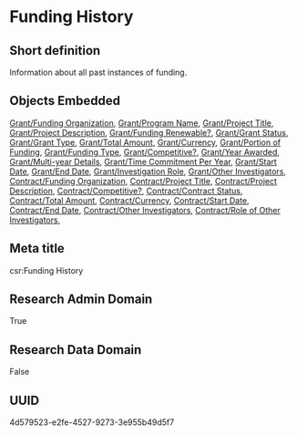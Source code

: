 # Funding History
## Short definition
Information about all past instances of funding.
## Objects Embedded
[Grant/Funding Organization](https://github.com/EuroCRIS/CASRAI-Dictionairies/blob/main/Object-Fields/Grant/Funding%20Organization.md), [Grant/Program Name](https://github.com/EuroCRIS/CASRAI-Dictionairies/blob/main/Object-Fields/Grant/Program%20Name.md), [Grant/Project Title](https://github.com/EuroCRIS/CASRAI-Dictionairies/blob/main/Object-Fields/Grant/Project%20Title.md), [Grant/Project Description](https://github.com/EuroCRIS/CASRAI-Dictionairies/blob/main/Object-Fields/Grant/Project%20Description.md), [Grant/Funding Renewable?](https://github.com/EuroCRIS/CASRAI-Dictionairies/blob/main/Object-Fields/Grant/Funding%20Renewable?.md), [Grant/Grant Status](https://github.com/EuroCRIS/CASRAI-Dictionairies/blob/main/Object-Fields/Grant/Grant%20Status.md), [Grant/Grant Type](https://github.com/EuroCRIS/CASRAI-Dictionairies/blob/main/Object-Fields/Grant/Grant%20Type.md), [Grant/Total Amount](https://github.com/EuroCRIS/CASRAI-Dictionairies/blob/main/Object-Fields/Grant/Total%20Amount.md), [Grant/Currency](https://github.com/EuroCRIS/CASRAI-Dictionairies/blob/main/Object-Fields/Grant/Currency.md), [Grant/Portion of Funding](https://github.com/EuroCRIS/CASRAI-Dictionairies/blob/main/Object-Fields/Grant/Portion%20of%20Funding.md), [Grant/Funding Type](https://github.com/EuroCRIS/CASRAI-Dictionairies/blob/main/Object-Fields/Grant/Funding%20Type.md), [Grant/Competitive?](https://github.com/EuroCRIS/CASRAI-Dictionairies/blob/main/Object-Fields/Grant/Competitive?.md), [Grant/Year Awarded](https://github.com/EuroCRIS/CASRAI-Dictionairies/blob/main/Object-Fields/Grant/Year%20Awarded.md), [Grant/Multi-year Details](https://github.com/EuroCRIS/CASRAI-Dictionairies/blob/main/Object-Fields/Grant/Multi-year%20Details.md), [Grant/Time Commitment Per Year](https://github.com/EuroCRIS/CASRAI-Dictionairies/blob/main/Object-Fields/Grant/Time%20Commitment%20Per%20Year.md), [Grant/Start Date](https://github.com/EuroCRIS/CASRAI-Dictionairies/blob/main/Object-Fields/Grant/Start%20Date.md), [Grant/End Date](https://github.com/EuroCRIS/CASRAI-Dictionairies/blob/main/Object-Fields/Grant/End%20Date.md), [Grant/Investigation Role](https://github.com/EuroCRIS/CASRAI-Dictionairies/blob/main/Object-Fields/Grant/Investigation%20Role.md), [Grant/Other Investigators](https://github.com/EuroCRIS/CASRAI-Dictionairies/blob/main/Object-Fields/Grant/Other%20Investigators.md), [Contract/Funding Organization](https://github.com/EuroCRIS/CASRAI-Dictionairies/blob/main/Object-Fields/Contract/Funding%20Organization.md), [Contract/Project Title](https://github.com/EuroCRIS/CASRAI-Dictionairies/blob/main/Object-Fields/Contract/Project%20Title.md), [Contract/Project Description](https://github.com/EuroCRIS/CASRAI-Dictionairies/blob/main/Object-Fields/Contract/Project%20Description.md), [Contract/Competitive?](https://github.com/EuroCRIS/CASRAI-Dictionairies/blob/main/Object-Fields/Contract/Competitive?.md), [Contract/Contract Status](https://github.com/EuroCRIS/CASRAI-Dictionairies/blob/main/Object-Fields/Contract/Contract%20Status.md), [Contract/Total Amount](https://github.com/EuroCRIS/CASRAI-Dictionairies/blob/main/Object-Fields/Contract/Total%20Amount.md), [Contract/Currency](https://github.com/EuroCRIS/CASRAI-Dictionairies/blob/main/Object-Fields/Contract/Currency.md), [Contract/Start Date](https://github.com/EuroCRIS/CASRAI-Dictionairies/blob/main/Object-Fields/Contract/Start%20Date.md), [Contract/End Date](https://github.com/EuroCRIS/CASRAI-Dictionairies/blob/main/Object-Fields/Contract/End%20Date.md), [Contract/Other Investigators](https://github.com/EuroCRIS/CASRAI-Dictionairies/blob/main/Object-Fields/Contract/Other%20Investigators.md), [Contract/Role of Other Investigators](https://github.com/EuroCRIS/CASRAI-Dictionairies/blob/main/Object-Fields/Contract/Role%20of%20Other%20Investigators.md), 
## Meta title
csr:Funding History
## Research Admin Domain
True
## Research Data Domain
False
## UUID
4d579523-e2fe-4527-9273-3e955b49d5f7

